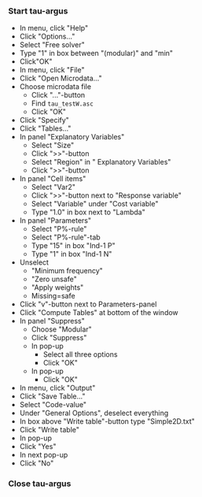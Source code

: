### Start tau-argus

* In menu, click "Help"
* Click "Options..."
* Select "Free solver"
* Type "1" in box between "(modular)" and "min"
* Click"OK"
* In menu, click "File"
* Click "Open Microdata..." 
* Choose microdata file
  * Click "..."-button
  * Find `tau_testW.asc`
  * Click "OK"
* Click "Specify"
* Click "Tables..."
* In panel "Explanatory Variables"
  * Select "Size"
  * Click ">>"-button
  * Select "Region" in " Explanatory Variables"
  * Click ">>"-button
* In panel "Cell items"
  * Select "Var2"
  * Click ">>"-button next to "Response variable"
  * Select "Variable" under "Cost variable"
  * Type "1.0" in box next to "Lambda"
* In panel "Parameters"
  * Select "P%-rule"
  * Select "P%-rule"-tab
  * Type "15" in box "Ind-1 P"
  * Type "1" in box "Ind-1 N"
* Unselect
  * "Minimum frequency"
  * "Zero unsafe"
  * "Apply weights"
  * Missing=safe
* Click "v"-button next to Parameters-panel
* Click "Compute Tables" at bottom of the window
* In panel "Suppress" 
  * Choose "Modular"
  * Click "Suppress"
  * In pop-up
    * Select all three options
    * Click "OK"
  * In pop-up 
    * Click "OK"
* In menu, click "Output"
* Click "Save Table..."
* Select "Code-value"
* Under "General Options", deselect everything
* In box above "Write table"-button type "Simple2D.txt"
* Click "Write table"
* In pop-up
 * Click "Yes"
* In next pop-up
 * Click "No"
### Close tau-argus 

